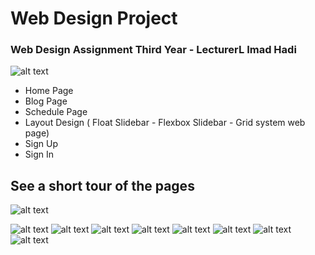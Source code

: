 # Web Design Project
### Web Design Assignment Third Year - LecturerL Imad Hadi
![alt text](https://github.com/YaseenAbdullah/rawandmusic/blob/master/webassignment-screenshots/1-min.jpg)

- Home Page
- Blog Page
- Schedule Page
- Layout Design ( Float Slidebar - Flexbox Slidebar - Grid system web page)
- Sign Up
- Sign In

## See a short tour of the pages
![alt text](https://github.com/YaseenAbdullah/rawandmusic/blob/master/webassignment-screenshots/1-min.jpg)

![alt text](https://github.com/YaseenAbdullah/rawandmusic/blob/master/webassignment-screenshots/2-min.jpg)
![alt text](https://github.com/YaseenAbdullah/rawandmusic/blob/master/webassignment-screenshots/blog-min.jpg)
![alt text](https://github.com/YaseenAbdullah/rawandmusic/blob/master/webassignment-screenshots/layout1-min.jpg)
![alt text](https://github.com/YaseenAbdullah/rawandmusic/blob/master/webassignment-screenshots/layout3-min.jpg)
![alt text](https://github.com/YaseenAbdullah/rawandmusic/blob/master/webassignment-screenshots/schedule-min.jpg)
![alt text](https://github.com/YaseenAbdullah/rawandmusic/blob/master/webassignment-screenshots/schedule-min.jpg)
![alt text](https://github.com/YaseenAbdullah/rawandmusic/blob/master/webassignment-screenshots/signin-min.jpg)
![alt text](https://github.com/YaseenAbdullah/rawandmusic/blob/master/webassignment-screenshots/signup-min.jpg)

